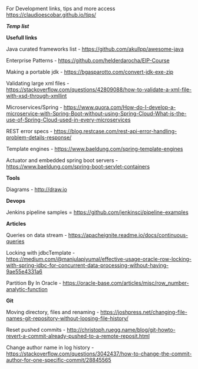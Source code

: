 For Development links, tips and more access https://claudioescobar.github.io/tips/

***Temp list***

**Usefull links**

Java curated frameworks list - https://github.com/akullpp/awesome-java

Enterprise Patterns - https://github.com/helderdarocha/EIP-Course

Making a portable jdk - https://bgasparotto.com/convert-jdk-exe-zip

Validating large xml files - https://stackoverflow.com/questions/42809088/how-to-validate-a-xml-file-with-xsd-through-xmllint

Microservices/Spring - https://www.quora.com/How-do-I-develop-a-microservice-with-Spring-Boot-without-using-Spring-Cloud-What-is-the-use-of-Spring-Cloud-used-in-every-microservices

REST error specs - https://blog.restcase.com/rest-api-error-handling-problem-details-response/

Template engines - https://www.baeldung.com/spring-template-engines

Actuator and embedded spring boot servers - https://www.baeldung.com/spring-boot-servlet-containers

**Tools**

Diagrams - http://draw.io

**Devops**

Jenkins pipeline samples = https://github.com/jenkinsci/pipeline-examples

**Articles**

Queries on data stream - https://apacheignite.readme.io/docs/continuous-queries

Locking with jdbcTemplate - https://medium.com/@manjulapiyumal/effective-usage-oracle-row-locking-with-spring-jdbc-for-concurrent-data-processing-without-having-9ae55e4331a6

Partition By In Oracle - https://oracle-base.com/articles/misc/row_number-analytic-function

**Git**

Moving directory, files and renaming - https://joshpress.net/changing-file-names-git-repository-without-loosing-file-history/

Reset pushed commits - http://christoph.ruegg.name/blog/git-howto-revert-a-commit-already-pushed-to-a-remote-reposit.html

Change author name in log history - https://stackoverflow.com/questions/3042437/how-to-change-the-commit-author-for-one-specific-commit/28845565
